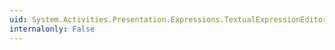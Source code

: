 ```yaml
---
uid: System.Activities.Presentation.Expressions.TextualExpressionEditor.OnDecreaseFilterLevelCommandExecute(System.Windows.Input.ExecutedRoutedEventArgs)
internalonly: False
---
```

